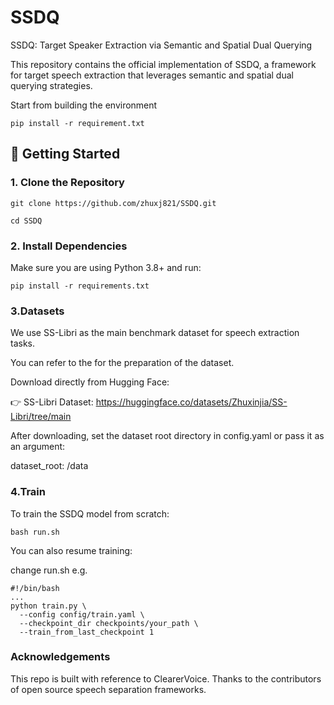 # SSDQ 
SSDQ: Target Speaker Extraction via Semantic and Spatial Dual Querying  

This repository contains the official implementation of SSDQ, a framework for target speech extraction that leverages semantic and spatial dual querying strategies.


Start from building the environment

    pip install -r requirement.txt

## 🚀 Getting Started

### 1. Clone the Repository

    git clone https://github.com/zhuxj821/SSDQ.git

    cd SSDQ

### 2. Install Dependencies

Make sure you are using Python 3.8+ and run:

    pip install -r requirements.txt

### 3.Datasets

We use SS-Libri as the main benchmark dataset for speech extraction tasks. 

You can refer to the  for the preparation of the dataset.

Download directly from Hugging Face:

👉 SS-Libri Dataset: https://huggingface.co/datasets/Zhuxinjia/SS-Libri/tree/main

After downloading, set the dataset root directory in config.yaml or pass it as an argument:

dataset_root: /data

### 4.Train

To train the SSDQ model from scratch:

    bash run.sh 

You can also resume training:

change run.sh  e.g.

    #!/bin/bash
    ...
    python train.py \
      --config config/train.yaml \
      --checkpoint_dir checkpoints/your_path \
      --train_from_last_checkpoint 1
  
###  Acknowledgements

This repo is built with reference to ClearerVoice. Thanks to the contributors of open source speech separation frameworks.
